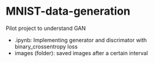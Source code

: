 # MNIST-data-generation
Pilot project to understand GAN 

- .ipynb: Implementing generator and discrimator with binary_crossentropy loss
- images (folder): saved images after a certain interval
